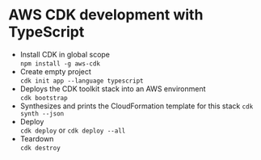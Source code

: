 # AWS CDK development with TypeScript

* Install CDK in global scope  
  `npm install -g aws-cdk`
* Create empty project  
  `cdk init app --language typescript`
* Deploys the CDK toolkit stack into an AWS environment  
  `cdk bootstrap`
* Synthesizes and prints the CloudFormation template for this stack
  `cdk synth --json`
* Deploy  
  `cdk deploy` or `cdk deploy --all`
* Teardown  
  `cdk destroy`